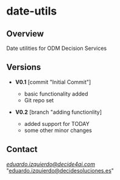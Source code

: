 # date-utils

## Overview
Date utilities for ODM Decision Services


## Versions

- **V0.1** [commit "Initial Commit"]
  - basic functionality added
  - Git repo set

- **V0.2** [branch "adding functionlity] 
  - added support for TODAY
  - some other minor changes
  
## Contact
*eduardo.izquierdo@decide4ai.com*
"eduardo.izquierdo@decidesoluciones.es"


